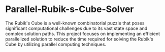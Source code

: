 # Parallel-Rubik-s-Cube-Solver
The Rubik's Cube is a well-known combinatorial puzzle that poses significant computational challenges due to its vast state space and complex solution paths. This project focuses on implementing an efficient parallelized solution to reduce the time required for solving the Rubik's Cube by utilizing parallel computing techniques.

